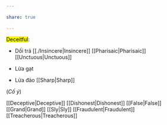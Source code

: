 ---  
share: true  
---  
<mark class="hltr-red">Deceitful</mark>:   
- Dối trá [[./Insincere|Insincere]] [[Pharisaic|Pharisaic]] [[Unctuous|Unctuous]]  
- Lừa gạt  
- Lừa đảo [[Sharp|Sharp]]  
(*Cố ý*)  
[[Deceptive|Deceptive]] [[Dishonest|Dishonest]] [[False|False]] [[Grand|Grand]] [[Sly|Sly]] [[Fraudulent|Fraudulent]] [[Treacherous|Treacherous]]
